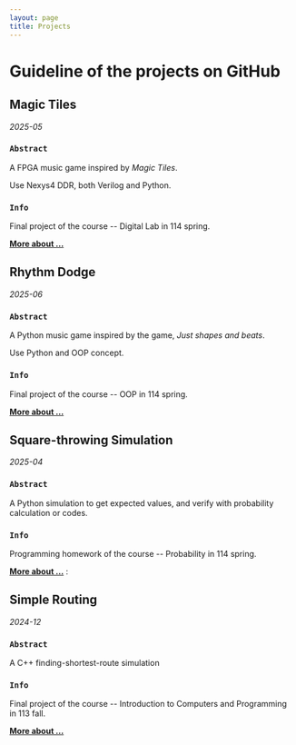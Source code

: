 ```yaml
---
layout: page
title: Projects
---
```


# **Guideline of the projects on GitHub** 
## **Magic Tiles**
*2025-05*

### `Abstract`

A FPGA music game inspired by *Magic Tiles*. 

Use Nexys4 DDR, both Verilog and Python.

### `Info`

Final project of the course -- Digital Lab in 114 spring.

[**More about ...**](_posts/2025-06-13-Magic-Tiles.md)  

## **Rhythm Dodge**
*2025-06*
### `Abstract`

A Python music game inspired by the game, *Just shapes and beats*.

Use Python and OOP concept.

### `Info`

Final project of the course -- OOP in 114 spring.

[**More about ...**](https://github.com/haleychang0530/oop-2025-proj-rhythm-dodge.git) 

## **Square-throwing Simulation**
*2025-04*

### `Abstract`

A Python simulation to get expected values, and verify with probability calculation or codes.

### `Info`

Programming homework of the course -- Probability in 114 spring.

[**More about ...**](https://github.com/Hazel-1212/Square_throwing_Simulation.git) : 


## **Simple Routing**
*2024-12*

### `Abstract`

A C++ finding-shortest-route simulation

### `Info`

Final project of the course -- Introduction to Computers and Programming in 113 fall.

[**More about ...**](https://github.com/Hazel-1212/Simple-Routing.git) 